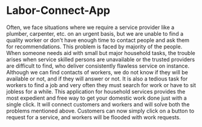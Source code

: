 # Labor-Connect-App

Often, we face situations where we require a service provider like a plumber, carpenter, etc. on an urgent basis, but we are unable to find a quality worker or don't have enough time to contact people and ask them for recommendations. This problem is faced by majority of the people. When someone needs aid with small but major household tasks, the trouble arises when service skilled persons are unavailable or the trusted providers are difficult to find, who deliver consistently flawless service on instance. Although we can find contacts of workers, we do not know if they will be available or not, and if they will answer or not. It is also a tedious task for workers to find a job and very often they must search for work or have to sit jobless for a while. This application for household services provides the most expedient and free way to get your domestic work done just with a single click. It will connect customers and workers and will solve both the problems
mentioned above. Customers can now simply click on a button to request for a service, and workers will be flooded with work requests.


<br>
<br>




